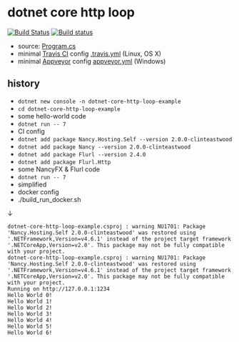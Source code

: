dotnet core http loop
=====================

[![Build Status](https://travis-ci.org/d-led/dotnet-core-http-loop-example.svg?branch=master)](https://travis-ci.org/d-led/dotnet-core-http-loop-example) [![Build status](https://ci.appveyor.com/api/projects/status/8x0lt0b769alqvi0?svg=true)](https://ci.appveyor.com/project/d-led/dotnet-core-http-loop-example)

- source: [Program.cs](Program.cs)
- minimal [Travis CI](https://travis-ci.org/) config [.travis.yml](.travis.yml) (Linux, OS X)
- minimal [Appveyor](https://www.appveyor.com/) config [appveyor.yml](appveyor.yml) (Windows)

history
-------

- `dotnet new console -n dotnet-core-http-loop-example`
- `cd dotnet-core-http-loop-example`
- some hello-world code
- `dotnet run -- 7`
- CI config
- `dotnet add package Nancy.Hosting.Self --version 2.0.0-clinteastwood`
- `dotnet add package Nancy --version 2.0.0-clinteastwood`
- `dotnet add package Flurl --version 2.4.0`
- `dotnet add package Flurl.Http`
- some NancyFX & Flurl code
- `dotnet run -- 7`
- simplified
- docker config
- ./build_run_docker.sh

&darr;

```
dotnet-core-http-loop-example.csproj : warning NU1701: Package 'Nancy.Hosting.Self 2.0.0-clinteastwood' was restored using '.NETFramework,Version=v4.6.1' instead of the project target framework '.NETCoreApp,Version=v2.0'. This package may not be fully compatible with your project.
dotnet-core-http-loop-example.csproj : warning NU1701: Package 'Nancy.Hosting.Self 2.0.0-clinteastwood' was restored using '.NETFramework,Version=v4.6.1' instead of the project target framework '.NETCoreApp,Version=v2.0'. This package may not be fully compatible with your project.
Running on http://127.0.0.1:1234
Hello World 0!
Hello World 1!
Hello World 2!
Hello World 3!
Hello World 4!
Hello World 5!
Hello World 6!
```
